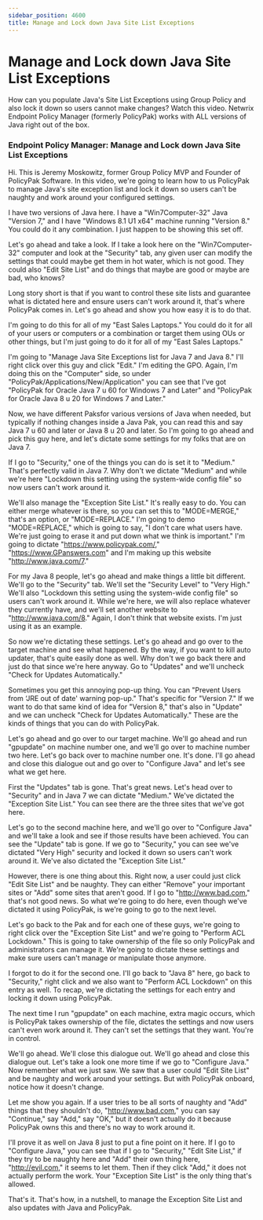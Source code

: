 ```yaml
---
sidebar_position: 4600
title: Manage and Lock down Java Site List Exceptions
---
```


# Manage and Lock down Java Site List Exceptions

How can you populate Java's Site List Exceptions using Group Policy and also lock it down so users cannot make changes? Watch this video. Netwrix Endpoint Policy Manager (formerly PolicyPak) works with ALL versions of Java right out of the box.

### Endpoint Policy Manager: Manage and Lock down Java Site List Exceptions

Hi. This is Jeremy Moskowitz, former Group Policy MVP and Founder of PolicyPak Software. In this video, we're going to learn how to us PolicyPak to manage Java's site exception list and lock it down so users can't be naughty and work around your configured settings.

I have two versions of Java here. I have a "Win7Computer-32" Java "Version 7," and I have "Windows 8.1 U1 x64" machine running "Version 8." You could do it any combination. I just happen to be showing this set off.

Let's go ahead and take a look. If I take a look here on the "Win7Computer-32" computer and look at the "Security" tab, any given user can modify the settings that could maybe get them in hot water, which is not good. They could also "Edit Site List" and do things that maybe are good or maybe are bad, who knows?

Long story short is that if you want to control these site lists and guarantee what is dictated here and ensure users can't work around it, that's where PolicyPak comes in. Let's go ahead and show you how easy it is to do that.

I'm going to do this for all of my "East Sales Laptops." You could do it for all of your users or computers or a combination or target them using OUs or other things, but I'm just going to do it for all of my "East Sales Laptops."

I'm going to "Manage Java Site Exceptions list for Java 7 and Java 8." I'll right click over this guy and click "Edit." I'm editing the GPO. Again, I'm doing this on the "Computer" side, so under "PolicyPak/Applications/New/Application" you can see that I've got "PolicyPak for Oracle Java 7 u 60 for Windows 7 and Later" and "PolicyPak for Oracle Java 8 u 20 for Windows 7 and Later."

Now, we have different Paksfor various versions of Java when needed, but typically if nothing changes inside a Java Pak, you can read this and say Java 7 u 60 and later or Java 8 u 20 and later. So I'm going to go ahead and pick this guy here, and let's dictate some settings for my folks that are on Java 7.

If I go to "Security," one of the things you can do is set it to "Medium." That's perfectly valid in Java 7. Why don't we dictate "Medium" and while we're here "Lockdown this setting using the system-wide config file" so now users can't work around it.

We'll also manage the "Exception Site List." It's really easy to do. You can either merge whatever is there, so you can set this to "MODE=MERGE," that's an option, or "MODE=REPLACE." I'm going to demo "MODE=REPLACE," which is going to say, "I don't care what users have. We're just going to erase it and put down what we think is important." I'm going to dictate "https://www.policypak.com/," "https://www.GPanswers.com" and I'm making up this website "http://www.java.com/7."

For my Java 8 people, let's go ahead and make things a little bit different. We'll go to the "Security" tab. We'll set the "Security Level" to "Very High." We'll also "Lockdown this setting using the system-wide config file" so users can't work around it. While we're here, we will also replace whatever they currently have, and we'll set another website to "http://www.java.com/8." Again, I don't think that website exists. I'm just using it as an example.

So now we're dictating these settings. Let's go ahead and go over to the target machine and see what happened. By the way, if you want to kill auto updater, that's quite easily done as well. Why don't we go back there and just do that since we're here anyway. Go to "Updates" and we'll uncheck "Check for Updates Automatically."

Sometimes you get this annoying pop-up thing. You can "Prevent Users from ‘JRE out of date' warning pop-up." That's specific for "Version 7." If we want to do that same kind of idea for "Version 8," that's also in "Update" and we can uncheck "Check for Updates Automatically." These are the kinds of things that you can do with PolicyPak.

Let's go ahead and go over to our target machine. We'll go ahead and run "gpupdate" on machine number one, and we'll go over to machine number two here. Let's go back over to machine number one. It's done. I'll go ahead and close this dialogue out and go over to "Configure Java" and let's see what we get here.

First the "Updates" tab is gone. That's great news. Let's head over to "Security" and in Java 7 we can dictate "Medium." We've dictated the "Exception Site List." You can see there are the three sites that we've got here.

Let's go to the second machine here, and we'll go over to "Configure Java" and we'll take a look and see if those results have been achieved. You can see the "Update" tab is gone. If we go to "Security," you can see we've dictated "Very High" security and locked it down so users can't work around it. We've also dictated the "Exception Site List."

However, there is one thing about this. Right now, a user could just click "Edit Site List" and be naughty. They can either "Remove" your important sites or "Add" some sites that aren't good. If I go to "http://www.bad.com," that's not good news. So what we're going to do here, even though we've dictated it using PolicyPak, is we're going to go to the next level.

Let's go back to the Pak and for each one of these guys, we're going to right click over the "Exception Site List" and we're going to "Perform ACL Lockdown." This is going to take ownership of the file so only PolicyPak and administrators can manage it. We're going to dictate these settings and make sure users can't manage or manipulate those anymore.

I forgot to do it for the second one. I'll go back to "Java 8" here, go back to "Security," right click and we also want to "Perform ACL Lockdown" on this entry as well. To recap, we're dictating the settings for each entry and locking it down using PolicyPak.

The next time I run "gpupdate" on each machine, extra magic occurs, which is PolicyPak takes ownership of the file, dictates the settings and now users can't even work around it. They can't set the settings that they want. You're in control.

We'll go ahead. We'll close this dialogue out. We'll go ahead and close this dialogue out. Let's take a look one more time if we go to "Configure Java." Now remember what we just saw. We saw that a user could "Edit Site List" and be naughty and work around your settings. But with PolicyPak onboard, notice how it doesn't change.

Let me show you again. If a user tries to be all sorts of naughty and "Add" things that they shouldn't do, "http://www.bad.com," you can say "Continue," say "Add," say "OK," but it doesn't actually do it because PolicyPak owns this and there's no way to work around it.

I'll prove it as well on Java 8 just to put a fine point on it here. If I go to "Configure Java," you can see that if I go to "Security," "Edit Site List," if they try to be naughty here and "Add" their own thing here, "http://evil.com," it seems to let them. Then if they click "Add," it does not actually perform the work. Your "Exception Site List" is the only thing that's allowed.

That's it. That's how, in a nutshell, to manage the Exception Site List and also updates with Java and PolicyPak.